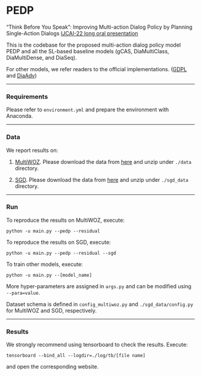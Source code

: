# PEDP
“Think Before You Speak”: Improving Multi-action Dialog Policy by Planning Single-Action Dialogs  [IJCAI-22 long oral presentation](https://arxiv.org/pdf/2204.11481.pdf)

This is the codebase for the proposed multi-action 
dialog policy model PEDP and all the SL-based baseline models (gCAS, DiaMultiClass, DiaMultiDense, and DiaSeq).

For other models, we refer readers to the official implementations. ([GDPL](https://github.com/truthless11/GDPL) and [DiaAdv](https://github.com/cszmli/Rethink-RL-Sup))

---

<h3>Requirements</h3>
Please refer to <code>environment.yml</code> 
and prepare the environment with Anaconda.

---

<h3>Data</h3>
We report results on: 

1. [MultiWOZ](https://arxiv.org/abs/1810.00278).
Please download the data from [here](https://drive.google.com/file/d/1r8-1h7jyolR5lsETP0TxJty4UIKESN-d/view?usp=sharing) and unzip under <code>./data</code> directory.

2. [SGD](https://arxiv.org/abs/1909.05855). Please download the data from [here](https://drive.google.com/file/d/1I-5w4CTsYnOrFm1TMMrc62OWtcBq3vAm/view?usp=sharing) and unzip under <code>./sgd_data</code> directory.

---

<h3>Run</h3>
To reproduce the results on MultiWOZ, execute:

```
python -u main.py --pedp --residual
```

To reproduce the results on SGD, execute:
```
python -u main.py --pedp --residual --sgd
```

To train other models, execute:
```
python -u main.py --[model_name]
```

More hyper-parameters are assigned in <code>args.py</code>
and can be modified using <code>--para=value</code>.

Dataset schema is defined in <code>config_multiwoz.py</code> and <code>./sgd_data/config.py</code> for MultiWOZ and SGD, respectively.



---

<h3>Results</h3>
We strongly recommend using tensorboard to check the results.
Execute:

```
tensorboard --bind_all --logdir=./log/tb/[file name]
```
and open the corresponding website.
